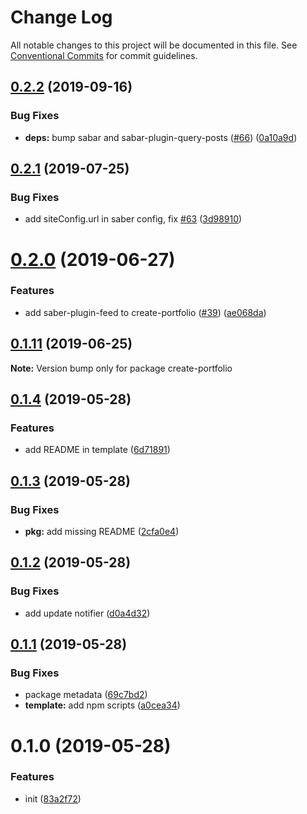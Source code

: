 # Change Log

All notable changes to this project will be documented in this file.
See [Conventional Commits](https://conventionalcommits.org) for commit guidelines.

## [0.2.2](https://github.com/saberland/create-portfolio/compare/v0.2.1...v0.2.2) (2019-09-16)

### Bug Fixes

- **deps:** bump sabar and sabar-plugin-query-posts ([#66](https://github.com/saberland/create-portfolio/issues/66)) ([0a10a9d](https://github.com/saberland/create-portfolio/commit/0a10a9d))

## [0.2.1](https://github.com/saberland/create-portfolio/compare/v0.2.0...v0.2.1) (2019-07-25)

### Bug Fixes

- add siteConfig.url in saber config, fix [#63](https://github.com/saberland/create-portfolio/issues/63) ([3d98910](https://github.com/saberland/create-portfolio/commit/3d98910))

# [0.2.0](https://github.com/saberland/create-portfolio/compare/v0.1.11...v0.2.0) (2019-06-27)

### Features

- add saber-plugin-feed to create-portfolio ([#39](https://github.com/saberland/create-portfolio/issues/39)) ([ae068da](https://github.com/saberland/create-portfolio/commit/ae068da))

## [0.1.11](https://github.com/saberland/create-portfolio/compare/v0.1.10...v0.1.11) (2019-06-25)

**Note:** Version bump only for package create-portfolio

## [0.1.4](https://github.com/saberland/create-portfolio/compare/v0.1.3...v0.1.4) (2019-05-28)

### Features

- add README in template ([6d71891](https://github.com/saberland/create-portfolio/commit/6d71891))

## [0.1.3](https://github.com/saberland/create-portfolio/compare/v0.1.2...v0.1.3) (2019-05-28)

### Bug Fixes

- **pkg:** add missing README ([2cfa0e4](https://github.com/saberland/create-portfolio/commit/2cfa0e4))

## [0.1.2](https://github.com/saberland/create-portfolio/compare/v0.1.1...v0.1.2) (2019-05-28)

### Bug Fixes

- add update notifier ([d0a4d32](https://github.com/saberland/create-portfolio/commit/d0a4d32))

## [0.1.1](https://github.com/saberland/create-portfolio/compare/v0.1.0...v0.1.1) (2019-05-28)

### Bug Fixes

- package metadata ([69c7bd2](https://github.com/saberland/create-portfolio/commit/69c7bd2))
- **template:** add npm scripts ([a0cea34](https://github.com/saberland/create-portfolio/commit/a0cea34))

# 0.1.0 (2019-05-28)

### Features

- init ([83a2f72](https://github.com/egoist/create-portfolio/commit/83a2f72))
